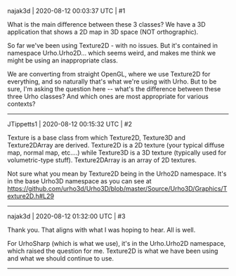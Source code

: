 najak3d | 2020-08-12 00:03:37 UTC | #1

What is the main difference between these 3 classes?   We have a 3D application that shows a 2D map in 3D space (NOT orthographic).  

So far we've been using Texture2D - with no issues.  But it's contained in namespace Urho.Urho2D... which seems weird, and makes me think we might be using an inappropriate class.   

We are converting from straight OpenGL, where we use Texture2D for everything, and so naturally that's what we're using with Urho.  But to be sure, I'm asking the question here -- what's the difference between these three Urho classes?  And which ones are most appropriate for various contexts?

-------------------------

JTippetts1 | 2020-08-12 00:15:32 UTC | #2

Texture is a base class from which Texture2D, Texture3D and Texture2DArray are derived. Texture2D is a 2D texture (your typical diffuse map, normal map, etc....) while Texture3D is a 3D texture (typically used for volumetric-type stuff). Texture2DArray is an array of 2D textures.

Not sure what you mean by Texture2D being in the Urho2D namespace. It's in the base Urho3D namespace as you can see at https://github.com/urho3d/Urho3D/blob/master/Source/Urho3D/Graphics/Texture2D.h#L29

-------------------------

najak3d | 2020-08-12 01:32:00 UTC | #3

Thank you.  That aligns with what I was hoping to hear.  All is well.

For UrhoSharp (which is what we use), it's in the Urho.Urho2D namespace, which raised the question for me.   Texture2D is what we have been using and what we should continue to use.

-------------------------

